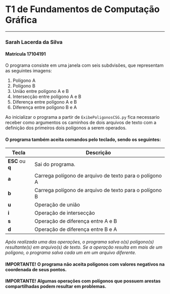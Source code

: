 # T1 de Fundamentos de Computação Gráfica

---
### Sarah Lacerda da Silva
#### Matrícula 17104191

O programa consiste em uma janela com seis subdvisões, que representam as seguintes imagens:

1. Polígono A
2. Polígono B
3. União entre polígono A e B
4. Intersecção entre polígono A e B
5. Diferença entre polígono A e B
6. Diferença entre polígono B e A

Ao inicializar o programa a partir de `ExibePoligonosCSG.py` fica necessario receber como argumentos os caminhos de dois
arquivos de texto com a definição dos primeiros dois polígonos a serem operados.

#### O programa também aceita comandos pelo teclado, sendo os seguintes:

| Tecla      | Descrição |
| ----------- | ----------- |
| **ESC** ou **q**  | Sai do programa.                                         |
| **a**             | Carrega polígono de arquivo de texto para o polígono A   |
| **b**             | Carrega polígono de arquivo de texto para o polígono B   |
| **u**             | Operação de união                                        |
| **i**             | Operação de intersecção                                  |
| **s**             | Operação de diferença entre A e B                        |
| **d**             | Operação de diferença entre B e A                        |

*Após realizada uma das operações, o programa salva o(s) polígono(s) resultante(s) em arquivo(s) de texto.
Se a operação resulta em mais de um polígono, o programa salva cada um em um arquivo diferente.*

#### IMPORTANTE! O programa não aceita polígonos com valores negativos na coordenada de seus pontos.
#### IMPORTANTE! Algumas operações com polígonos que possuem arestas compartilhadas podem resultar em problemas.

